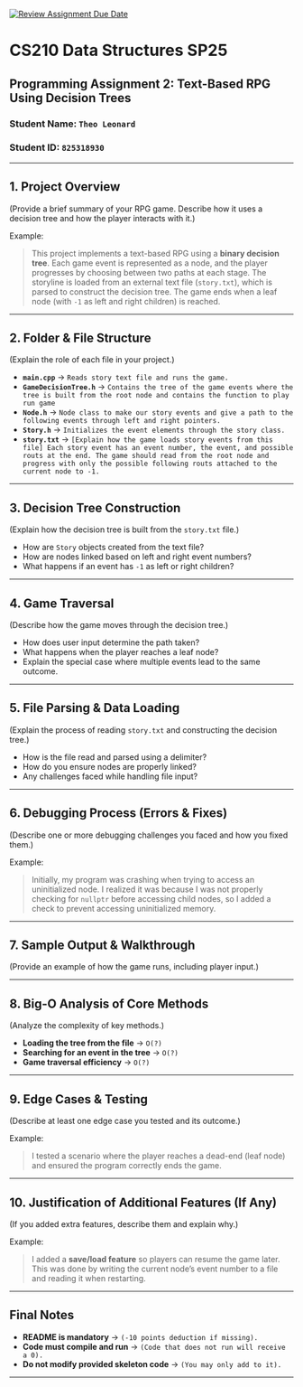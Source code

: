 [![Review Assignment Due Date](https://classroom.github.com/assets/deadline-readme-button-22041afd0340ce965d47ae6ef1cefeee28c7c493a6346c4f15d667ab976d596c.svg)](https://classroom.github.com/a/jIKk4bke)
# CS210 Data Structures SP25
## Programming Assignment 2: Text-Based RPG Using Decision Trees

### **Student Name:** `Theo Leonard`  
### **Student ID:** `825318930`  

---

## **1. Project Overview**
(Provide a brief summary of your RPG game. Describe how it uses a decision tree and how the player interacts with it.)

Example:
> This project implements a text-based RPG using a **binary decision tree**. Each game event is represented as a node, and the player progresses by choosing between two paths at each stage. The storyline is loaded from an external text file (`story.txt`), which is parsed to construct the decision tree. The game ends when a leaf node (with `-1` as left and right children) is reached.

---

## **2. Folder & File Structure**
(Explain the role of each file in your project.)

- **`main.cpp`** → `Reads story text file and runs the game.`  
- **`GameDecisionTree.h`** → `Contains the tree of the game events where the tree is built from the root node and contains the function to play run game`  
- **`Node.h`** → `Node class to make our story events and give a path to the following events through left and right pointers.`  
- **`Story.h`** → `Initializes the event elements through the story class.`  
- **`story.txt`** → `[Explain how the game loads story events from this file] Each story event has an event number, the event, and possible routs at the end. The game should read from the root node and progress with only the possible following routs attached to the current node to -1.`

---

## **3. Decision Tree Construction**
(Explain how the decision tree is built from the `story.txt` file.)

- How are `Story` objects created from the text file?  
- How are nodes linked based on left and right event numbers?  
- What happens if an event has `-1` as left or right children?  

---

## **4. Game Traversal**
(Describe how the game moves through the decision tree.)

- How does user input determine the path taken?  
- What happens when the player reaches a leaf node?  
- Explain the special case where multiple events lead to the same outcome.  

---

## **5. File Parsing & Data Loading**
(Explain the process of reading `story.txt` and constructing the decision tree.)

- How is the file read and parsed using a delimiter?  
- How do you ensure nodes are properly linked?  
- Any challenges faced while handling file input?  

---

## **6. Debugging Process (Errors & Fixes)**
(Describe one or more debugging challenges you faced and how you fixed them.)

Example:
> Initially, my program was crashing when trying to access an uninitialized node. I realized it was because I was not properly checking for `nullptr` before accessing child nodes, so I added a check to prevent accessing uninitialized memory.

---

## **7. Sample Output & Walkthrough**
(Provide an example of how the game runs, including player input.)

---

## **8. Big-O Analysis of Core Methods**
(Analyze the complexity of key methods.)

- **Loading the tree from the file** → `O(?)`  
- **Searching for an event in the tree** → `O(?)`  
- **Game traversal efficiency** → `O(?)`  

---

## **9. Edge Cases & Testing**
(Describe at least one edge case you tested and its outcome.)

Example:
> I tested a scenario where the player reaches a dead-end (leaf node) and ensured the program correctly ends the game.

---

## **10. Justification of Additional Features (If Any)**
(If you added extra features, describe them and explain why.)

Example:
> I added a **save/load feature** so players can resume the game later. This was done by writing the current node’s event number to a file and reading it when restarting.

---

## **Final Notes**
- **README is mandatory** → `(-10 points deduction if missing).`  
- **Code must compile and run** → `(Code that does not run will receive a 0).`  
- **Do not modify provided skeleton code** → `(You may only add to it).`  

---
